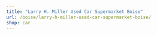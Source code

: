 ```yaml
---
title: "Larry H. Miller Used Car Supermarket Boise"
url: /boise/larry-h-miller-used-car-supermarket-boise/
shop: car
---
```

